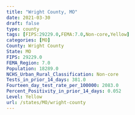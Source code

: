 ```yaml
---
title: "Wright County, MO"
date: 2021-03-30
draft: false
type: county
tags: [FIPS:29229.0,FEMA:7.0,Non-core,Yellow]
categories: [MO]
County: Wright County
State: MO
FIPS: 29229.0
FEMA_Region: 7.0
Population: 18289.0
NCHS_Urban_Rural_Classification: Non-core
Tests_in_prior_14_days: 381.0
Fourteen_day_test_rate_per_100000: 2083.0
Percent_Positivity_in_prior_14_days: 0.052
Level: Yellow
url: /states/MO/wright-county
---
```



